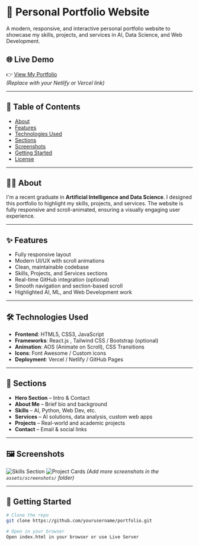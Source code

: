 # 🚀 Personal Portfolio Website

A modern, responsive, and interactive personal portfolio website to showcase my skills, projects, and services in AI, Data Science, and Web Development.

## 🌐 Live Demo

👉 [View My Portfolio](https://arun-byte-coder.netlify.app/)  
*(Replace with your Netlify or Vercel link)*

---

## 📌 Table of Contents

- [About](#about)
- [Features](#features)
- [Technologies Used](#technologies-used)
- [Sections](#sections)
- [Screenshots](#screenshots)
- [Getting Started](#getting-started)
- [License](#license)

---

## 🧑‍💻 About

I'm a recent graduate in **Artificial Intelligence and Data Science**. I designed this portfolio to highlight my skills, projects, and services. The website is fully responsive and scroll-animated, ensuring a visually engaging user experience.

---

## ✨ Features

- Fully responsive layout
- Modern UI/UX with scroll animations
- Clean, maintainable codebase
- Skills, Projects, and Services sections
- Real-time GitHub integration (optional)
- Smooth navigation and section-based scroll
- Highlighted AI, ML, and Web Development work

---

## 🛠 Technologies Used

- **Frontend**: HTML5, CSS3, JavaScript
- **Frameworks**: React.js , Tailwind CSS / Bootstrap (optional)
- **Animation**: AOS (Animate on Scroll), CSS Transitions
- **Icons**: Font Awesome / Custom icons
- **Deployment**: Vercel / Netlify / GitHub Pages

---

## 🧩 Sections

- **Hero Section** – Intro & Contact
- **About Me** – Brief bio and background
- **Skills** – AI, Python, Web Dev, etc.
- **Services** – AI solutions, data analysis, custom web apps
- **Projects** – Real-world and academic projects
- **Contact** – Email & social links

---

## 🖼️ Screenshots

![Skills Section](assets/screenshots/skills-section.png)
![Project Cards](assets/screenshots/projects-section.png)
*(Add more screenshots in the `assets/screenshots/` folder)*

---

## 🚀 Getting Started

```bash
# Clone the repo
git clone https://github.com/yourusername/portfolio.git

# Open in your browser
Open index.html in your browser or use Live Server
